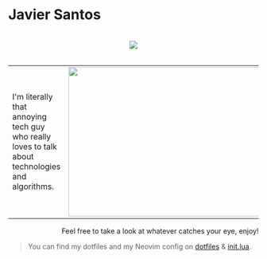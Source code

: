 # Javier Santos

<br/>

<div align="center">
  <a href="https://skillicons.dev">
    <img src="https://skillicons.dev/icons?i=linux,git,docker,kubernetes,markdown,java,spring,python,tensorflow,django,flask,r,go,js,ts,react,astro,nodejs,htmx,css,bun,tailwind,postgres,sqlite,mysql,mongodb,postman,neovim,vim,stackoverflow" />
  </a>
</div>
  
<br/>
  
<table>
  <tr>
    <td>
      <p>I'm literally that annoying tech guy who really loves to talk about technologies and algorithms.</p>
    </td>
    <td>
      <img src="https://i.giphy.com/media/v1.Y2lkPTc5MGI3NjExOXJpMnY2YnB6cDJub3VqeXc4dXR2cThjbHMyYm9iajU1ZDBpaTM0cSZlcD12MV9pbnRlcm5hbF9naWZfYnlfaWQmY3Q9Zw/3osxYqNvrl2YaPGLaU/giphy.gif" width="600" height="300">
    </td>
  </tr>
</table>

<div align="right">
  <p>Feel free to take a look at whatever catches your eye, enjoy!</p>
</div>

> You can find my dotfiles and my Neovim config on [dotfiles](https://github.com/santos-404/dotfiles) & [init.lua](https://github.com/santos-404/init.lua).
